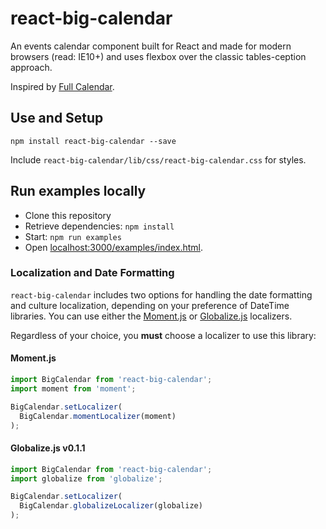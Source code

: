 react-big-calendar
========================

An events calendar component built for React and made for modern browsers (read: IE10+) and uses flexbox over the classic tables-ception approach.

Inspired by [Full Calendar](http://fullcalendar.io/).

## Use and Setup

`npm install react-big-calendar --save`

Include `react-big-calendar/lib/css/react-big-calendar.css` for styles.

## Run examples locally

* Clone this repository
* Retrieve dependencies: `npm install`
* Start: `npm run examples`
* Open [localhost:3000/examples/index.html](http://localhost:3000/examples/index.html).

### Localization and Date Formatting

`react-big-calendar` includes two options for handling the date formatting and culture localization, depending
on your preference of DateTime libraries. You can use either the [Moment.js](http://momentjs.com/) or [Globalize.js](https://github.com/jquery/globalize) localizers.

Regardless of your choice, you __must__ choose a localizer to use this library:

#### Moment.js

```js
import BigCalendar from 'react-big-calendar';
import moment from 'moment';

BigCalendar.setLocalizer(
  BigCalendar.momentLocalizer(moment)
);
```

#### Globalize.js v0.1.1

```js
import BigCalendar from 'react-big-calendar';
import globalize from 'globalize';

BigCalendar.setLocalizer(
  BigCalendar.globalizeLocalizer(globalize)
);
```
